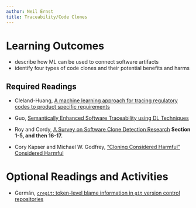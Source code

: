 ```yaml
---
author: Neil Ernst
title: Traceability/Code Clones
---
```


# Learning Outcomes
- describe how ML can be used to connect software artifacts
- identify four types of code clones and their potential benefits and harms


## Required Readings

* Cleland-Huang, [A machine learning approach for tracing regulatory codes to product specific requirements](https://dl.acm.org/doi/pdf/10.1145/1806799.1806825)
* Guo, [Semantically Enhanced Software Traceability using DL Techniques](https://ieeexplore.ieee.org/abstract/document/7985645)

* Roy and Cordy, [A Survey on Software Clone Detection Research](https://research.cs.queensu.ca/TechReports/Reports/2007-541.pdf) **Section 1-5, and then 16-17.**
* Cory Kapser and Michael W. Godfrey, [“Cloning Considered Harmful” Considered Harmful](https://plg.uwaterloo.ca/~migod/papers/2006/wcre06-clonePatterns.pdf)

# Optional Readings and Activities

* Germán, [`cregit`: token-level blame information in `git` version control repositories](https://link.springer.com/article/10.1007/s10664-019-09704-x)
